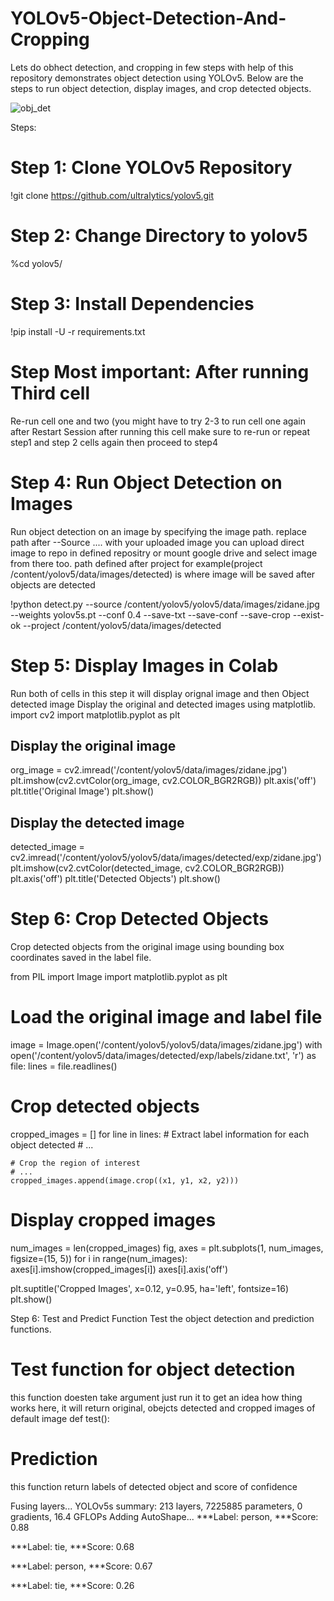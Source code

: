 # YOLOv5-Object-Detection-And-Cropping
Lets do obhect detection, and cropping in few steps with help of  this repository demonstrates object detection using YOLOv5. Below are the steps to run object detection, display images, and crop detected objects.

![obj_det](https://github.com/Afnanfreelancer/YOLOv5-Object-Detection-And-Cropping/assets/92038975/b3cd211c-31a9-413c-b180-19e561e19c1f)


Steps:
# Step 1: Clone YOLOv5 Repository

!git clone https://github.com/ultralytics/yolov5.git

# Step 2: Change Directory to yolov5
%cd yolov5/

# Step 3: Install Dependencies

!pip install -U -r requirements.txt

# Step Most important: After running Third cell 
Re-run cell one and two (you might have to try 2-3 to run cell one again after Restart Session
after running this cell make sure to re-run or repeat step1 and step 2 cells again then proceed to step4

# Step 4: Run Object Detection on Images
Run object detection on an image by specifying the image path. 
replace path after --Source .... with your uploaded image
you can upload direct image to repo in defined repositry or mount google drive and select image from there too.
path defined after project for example(project /content/yolov5/data/images/detected) is where image will be saved after objects are detected

!python detect.py --source /content/yolov5/yolov5/data/images/zidane.jpg --weights yolov5s.pt --conf 0.4 --save-txt --save-conf --save-crop --exist-ok --project /content/yolov5/data/images/detected



# Step 5: Display Images in Colab
Run both of cells in this step it will display orignal image and then Object detected image
Display the original and detected images using matplotlib.
import cv2
import matplotlib.pyplot as plt

## Display the original image
org_image = cv2.imread('/content/yolov5/data/images/zidane.jpg')
plt.imshow(cv2.cvtColor(org_image, cv2.COLOR_BGR2RGB))
plt.axis('off')
plt.title('Original Image')
plt.show()

## Display the detected image
detected_image = cv2.imread('/content/yolov5/yolov5/data/images/detected/exp/zidane.jpg')
plt.imshow(cv2.cvtColor(detected_image, cv2.COLOR_BGR2RGB))
plt.axis('off')
plt.title('Detected Objects')
plt.show()

# Step 6: Crop Detected Objects
Crop detected objects from the original image using bounding box coordinates saved in the label file.

from PIL import Image
import matplotlib.pyplot as plt

# Load the original image and label file
image = Image.open('/content/yolov5/yolov5/data/images/zidane.jpg')
with open('/content/yolov5/data/images/detected/exp/labels/zidane.txt', 'r') as file:
    lines = file.readlines()

# Crop detected objects
cropped_images = []
for line in lines:
    # Extract label information for each object detected
    # ...

    # Crop the region of interest
    # ...
    cropped_images.append(image.crop((x1, y1, x2, y2)))

# Display cropped images
num_images = len(cropped_images)
fig, axes = plt.subplots(1, num_images, figsize=(15, 5))
for i in range(num_images):
    axes[i].imshow(cropped_images[i])
    axes[i].axis('off')

plt.suptitle('Cropped Images', x=0.12, y=0.95, ha='left', fontsize=16)
plt.show()


Step 6: Test and Predict Function
Test the object detection and prediction functions.

# Test function for object detection
this function doesten take argument just run it to get an idea how thing works here, it will return original, obejcts detected and cropped images 
of default image
def test():

# Prediction 
this function return labels of detected object and score of confidence

Fusing layers... 
YOLOv5s summary: 213 layers, 7225885 parameters, 0 gradients, 16.4 GFLOPs
Adding AutoShape... 
***Label: person, 
 ***Score: 0.88 

***Label: tie, 
 ***Score: 0.68 

***Label: person, 
 ***Score: 0.67 

***Label: tie, 
 ***Score: 0.26 
